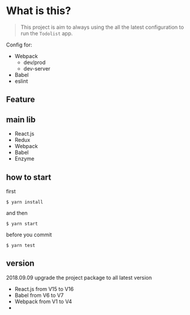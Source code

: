# What is this?

> This project is aim to always using the all the latest configuration to run the `Todolist` app.

Config for:
- Webpack
  - dev/prod
  - dev-server
- Babel
- eslint

## Feature

## main lib 
- React.js
- Redux
- Webpack
- Babel
- Enzyme


## how to start
first
```
$ yarn install
```

and then

```
$ yarn start
```

before you commit
```
$ yarn test
```

## version
2018.09.09 upgrade the project package to all latest version
- React.js from V15 to V16
- Babel from V6 to V7
- Webpack from V1 to V4
- 

